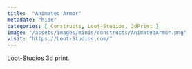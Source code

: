 ```yaml
---
title:  "Animated Armor"
metadate: "hide"
categories: [ Constructs, Loot-Studios, 3dPrint ]
image: "/assets/images/minis/constructs/AnimatedArmor.png"
visit: "https://Loot-Studios.com/"
---
```

Loot-Studios 3d print.